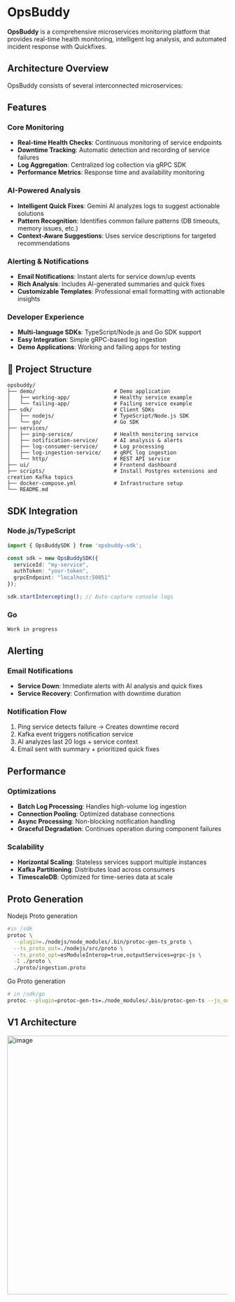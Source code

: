 # OpsBuddy


**OpsBuddy** is a comprehensive microservices monitoring platform that provides real-time health monitoring, intelligent log analysis, and automated incident response with Quickfixes. 

## Architecture Overview

OpsBuddy consists of several interconnected microservices:



## Features

### Core Monitoring
- **Real-time Health Checks**: Continuous monitoring of service endpoints
- **Downtime Tracking**: Automatic detection and recording of service failures
- **Log Aggregation**: Centralized log collection via gRPC SDK
- **Performance Metrics**: Response time and availability monitoring

### AI-Powered Analysis
- **Intelligent Quick Fixes**: Gemini AI analyzes logs to suggest actionable solutions
- **Pattern Recognition**: Identifies common failure patterns (DB timeouts, memory issues, etc.)
- **Context-Aware Suggestions**: Uses service descriptions for targeted recommendations

### Alerting & Notifications
- **Email Notifications**: Instant alerts for service down/up events
- **Rich Analysis**: Includes AI-generated summaries and quick fixes
- **Customizable Templates**: Professional email formatting with actionable insights

### Developer Experience
- **Multi-language SDKs**: TypeScript/Node.js and Go SDK support
- **Easy Integration**: Simple gRPC-based log ingestion
- **Demo Applications**: Working and failing apps for testing

## 📁 Project Structure

```
opsbuddy/
├── demo/                         # Demo application
│   ├── working-app/              # Healthy service example
│   └── failing-app/              # Failing service example
├── sdk/                          # Client SDKs
│   ├── nodejs/                   # TypeScript/Node.js SDK
│   └── go/                       # Go SDK
├── services/
│   ├── ping-service/             # Health monitoring service
│   ├── notification-service/     # AI analysis & alerts
│   ├── log-consumer-service/     # Log processing
│   ├── log-ingestion-service/    # gRPC log ingestion
│   └── http/                     # REST API service
├── ui/                           # Frontend dashboard
├── scripts/                      # Install Postgres extensions and creation Kafka topics
├── docker-compose.yml            # Infrastructure setup
└── README.md                    
```




## SDK Integration

### Node.js/TypeScript
```typescript
import { OpsBuddySDK } from 'opsbuddy-sdk';

const sdk = new OpsBuddySDK({
  serviceId: "my-service",
  authToken: "your-token",
  grpcEndpoint: "localhost:50051"
});

sdk.startIntercepting(); // Auto-capture console logs
```
### Go
```Work in progress```

## Alerting

### Email Notifications
- **Service Down**: Immediate alerts with AI analysis and quick fixes
- **Service Recovery**: Confirmation with downtime duration

### Notification Flow
1. Ping service detects failure → Creates downtime record
2. Kafka event triggers notification service  
3. AI analyzes last 20 logs + service context
4. Email sent with summary + prioritized quick fixes

## Performance

### Optimizations
- **Batch Log Processing**: Handles high-volume log ingestion
- **Connection Pooling**: Optimized database connections  
- **Async Processing**: Non-blocking notification handling
- **Graceful Degradation**: Continues operation during component failures

### Scalability
- **Horizontal Scaling**: Stateless services support multiple instances
- **Kafka Partitioning**: Distributes load across consumers
- **TimescaleDB**: Optimized for time-series data at scale


## Proto Generation

Nodejs Proto generation

```bash
#in /sdk
protoc \
  --plugin=./nodejs/node_modules/.bin/protoc-gen-ts_proto \
  --ts_proto_out=./nodejs/src/proto \
  --ts_proto_opt=esModuleInterop=true,outputServices=grpc-js \
  -I ./proto \
  ./proto/ingestion.proto
```

Go Proto generation

```bash
# in /sdk/go
protoc --plugin=protoc-gen-ts=./node_modules/.bin/protoc-gen-ts --js_out=import_style=commonjs,binary:../ts --ts_out=../ts --proto_path=../proto ../proto/ingestion.proto
```

## V1 Architecture

<img width="1188" height="591" alt="image" src="https://github.com/user-attachments/assets/66fb4597-e8b2-4162-af7e-3900def2a591" />